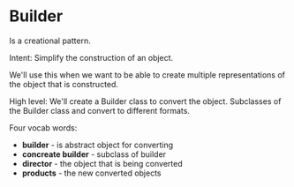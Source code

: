 # Builder

Is a creational pattern.

Intent: Simplify the construction of an object.

We'll use this when we want to be able to create multiple representations of the object that is constructed.

High level: We'll create a Builder class to convert the object. Subclasses of the Builder class and convert to different formats.

Four vocab words:

* **builder** - is abstract object for converting
* **concreate builder** - subclass of builder
* **director** - the object that is being converted
* **products** - the new converted objects
